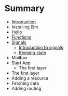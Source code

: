 # Summary

* [Introduction](README.md)
* Installing Elm
* [Hello](hello.md)
* [Functions](chapter1.md)
* [Signals](signals.md)
   * [Introduction to signals](signals/introduction.md)
   * [Keeping state](signals.keeping_state.md)
* Mailbox
* Start App
   * The first layer
* The first layer
* Adding a resource
* Fetching data
* Adding routing

